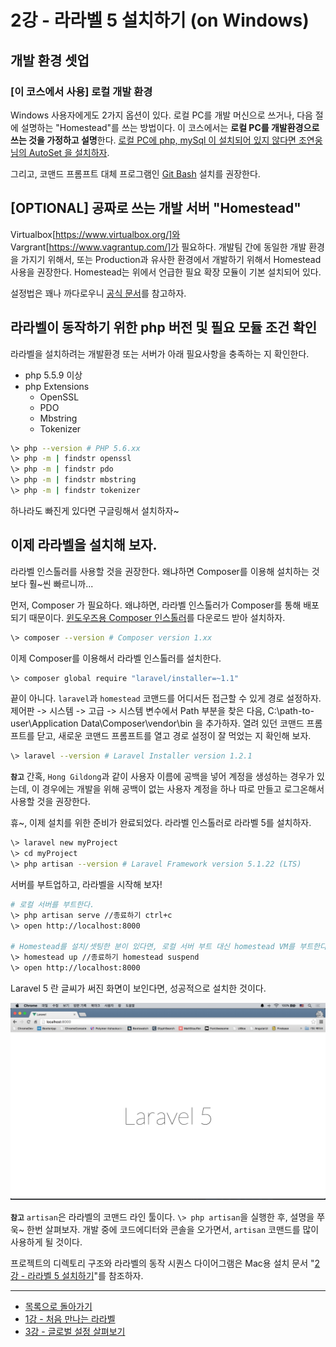 # 2강 - 라라벨 5 설치하기 (on Windows)


## 개발 환경 셋업

### [이 코스에서 사용] 로컬 개발 환경

Windows 사용자에게도 2가지 옵션이 있다. 로컬 PC를 개발 머신으로 쓰거나, 다음 절에 설명하는 "Homestead"를 쓰는 방법이다. 이 코스에서는 **로컬 PC를 개발환경으로 쓰는 것을 가정하고 설명**한다. [로컬 PC에 php, mySql 이 설치되어 있지 않다면 조연웅님의 AutoSet 을 설치하자](http://sourceforge.net/projects/project-autoset/).

그리고, 코맨드 프롬프트 대체 프로그램인 [Git Bash](https://git-for-windows.github.io/) 설치를 권장한다.

## **[OPTIONAL]** 공짜로 쓰는 개발 서버 "Homestead"

Virtualbox[https://www.virtualbox.org/]와 Vargrant[https://www.vagrantup.com/]가 필요하다. 개발팀 간에 동일한 개발 환경을 가지기 위해서, 또는 Production과 유사한 환경에서 개발하기 위해서 Homestead 사용을 권장한다. Homestead는 위에서 언급한 필요 확장 모듈이 기본 설치되어 있다.

설정법은 꽤나 까다로우니 [공식 문서](http://laravel.com/docs/homestead)를 참고하자.

## 라라벨이 동작하기 위한 php 버전 및 필요 모듈 조건 확인

라라벨을 설치하려는 개발환경 또는 서버가 아래 필요사항을 충족하는 지 확인한다.
- php 5.5.9 이상
- php Extensions
    - OpenSSL
    - PDO
    - Mbstring
    - Tokenizer
    
```bash
\> php --version # PHP 5.6.xx
\> php -m | findstr openssl
\> php -m | findstr pdo
\> php -m | findstr mbstring
\> php -m | findstr tokenizer
```

하나라도 빠진게 있다면 구글링해서 설치하자~

## 이제 라라벨을 설치해 보자.

라라벨 인스톨러를 사용할 것을 권장한다. 왜냐하면 Composer를 이용해 설치하는 것 보다 훨~씬 빠르니까...

먼저, Composer 가 필요하다. 왜냐하면, 라라벨 인스톨러가 Composer를 통해 배포되기 때문이다. [윈도우즈용 Composer 인스톨러](https://getcomposer.org/Composer-Setup.exe)를 다운로드 받아 설치하자.

```bash
\> composer --version # Composer version 1.xx
```

이제 Composer를 이용해서 라라벨 인스톨러를 설치한다.

```bash
\> composer global require "laravel/installer=~1.1"
```

끝이 아니다. `laravel`과 `homestead` 코맨드를 어디서든 접근할 수 있게 경로 설정하자. 제어판 -> 시스템 -> 고급 -> 시스템 변수에서 Path 부분을 찾은 다음, C:\path-to-user\Application Data\Composer\vendor\bin 을 추가하자. 열려 있던 코맨드 프롬프트를 닫고, 새로운 코맨드 프롬프트를 열고 경로 설정이 잘 먹었는 지 확인해 보자.

```bash
\> laravel --version # Laravel Installer version 1.2.1
```

**`참고`** 간혹, `Hong Gildong`과 같이 사용자 이름에 공백을 넣어 계정을 생성하는 경우가 있는데, 이 경우에는 개발을 위해 공백이 없는 사용자 계정을 하나 따로 만들고 로그온해서 사용할 것을 권장한다.

휴~, 이제 설치를 위한 준비가 완료되었다. 라라벨 인스톨러로 라라벨 5를 설치하자.

```bash
\> laravel new myProject
\> cd myProject
\> php artisan --version # Laravel Framework version 5.1.22 (LTS)
```

서버를 부트업하고, 라라벨을 시작해 보자!

```bash
# 로컬 서버를 부트한다.
\> php artisan serve //종료하기 ctrl+c
\> open http://localhost:8000

# Homestead를 설치/셋팅한 분이 있다면, 로컬 서버 부트 대신 homestead VM를 부트한다.
\> homestead up //종료하기 homestead suspend
\> open http://localhost:8000
```

Laravel 5 란 글씨가 써진 화면이 보인다면, 성공적으로 설치한 것이다.

![](./02-hello-laravel-img-02.png)

**`참고`** `artisan`은 라라벨의 코맨드 라인 툴이다. `\> php artisan`을 실행한 후, 설명을 쭈욱~ 한번 살펴보자. 개발 중에 코드에디터와 콘솔을 오가면서, `artisan` 코맨드를 많이 사용하게 될 것이다.

프로젝트의 디렉토리 구조와 라라벨의 동작 시퀀스 다이어그램은 Mac용 설치 문서 "[2강 - 라라벨 5 설치하기](02-hello-laravel.md)"를 참조하자.

---

- [목록으로 돌아가기](../readme.md)
- [1강 - 처음 만나는 라라벨](01-welcome.md)
- [3강 - 글로벌 설정 살펴보기](03-configuration.md)